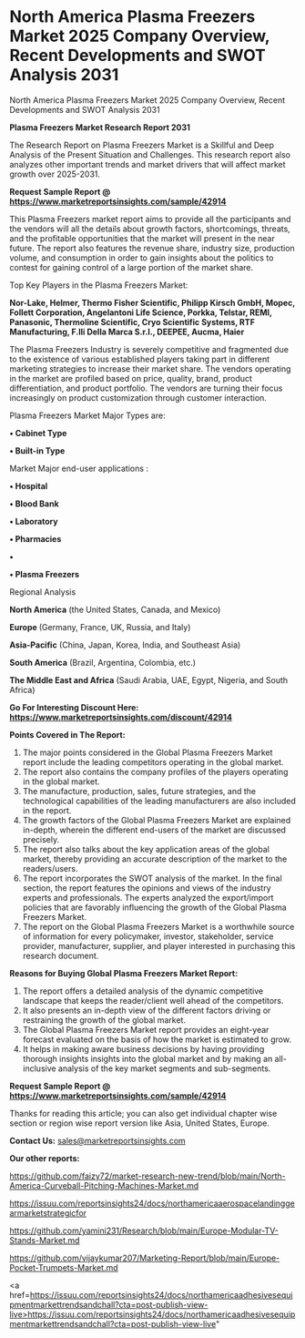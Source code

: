 # North America Plasma Freezers Market 2025 Company Overview, Recent Developments and SWOT Analysis 2031
North America Plasma Freezers Market 2025 Company Overview, Recent Developments and SWOT Analysis 2031

<strong>Plasma Freezers Market Research Report 2031</strong>

The Research Report on Plasma Freezers Market is a Skillful and Deep Analysis of the Present Situation and Challenges. This research report also analyzes other important trends and market drivers that will affect market growth over 2025-2031.

<strong>Request Sample Report @ <a href=https://www.marketreportsinsights.com/sample/42914>https://www.marketreportsinsights.com/sample/42914</a></strong>

This Plasma Freezers market report aims to provide all the participants and the vendors will all the details about growth factors, shortcomings, threats, and the profitable opportunities that the market will present in the near future. The report also features the revenue share, industry size, production volume, and consumption in order to gain insights about the politics to contest for gaining control of a large portion of the market share.

Top Key Players in the Plasma Freezers Market:

<strong>Nor-Lake, Helmer, Thermo Fisher Scientific, Philipp Kirsch GmbH, Mopec, Follett Corporation, Angelantoni Life Science, Porkka, Telstar, REMI, Panasonic, Thermoline Scientific, Cryo Scientific Systems, RTF Manufacturing, F.lli Della Marca S.r.l., DEEPEE, Aucma, Haier</strong>

The Plasma Freezers Industry is severely competitive and fragmented due to the existence of various established players taking part in different marketing strategies to increase their market share. The vendors operating in the market are profiled based on price, quality, brand, product differentiation, and product portfolio. The vendors are turning their focus increasingly on product customization through customer interaction.

Plasma Freezers Market Major Types are:

<strong>•  Cabinet Type

•  Built-in Type</strong>

Market Major end-user applications :

<strong>•  Hospital

•  Blood Bank

•  Laboratory

•  Pharmacies

•  

•  Plasma Freezers</strong>

Regional Analysis

</u><strong><b>North America</b></strong> (the United States, Canada, and Mexico)

<strong><b>Europe </b></strong>(Germany, France, UK, Russia, and Italy)

<strong><b>Asia-Pacific</b></strong> (China, Japan, Korea, India, and Southeast Asia)

<strong><b>South America</b></strong> (Brazil, Argentina, Colombia, etc.)

<strong><b>The Middle East and Africa</b></strong> (Saudi Arabia, UAE, Egypt, Nigeria, and South Africa)

<strong>Go For Interesting Discount Here: <a href=https://www.marketreportsinsights.com/discount/42914>https://www.marketreportsinsights.com/discount/42914</a></strong>

<strong>Points Covered in The Report:</strong>
<ol>
  <li>The major points considered in the Global Plasma Freezers Market report include the leading competitors operating in the global market.</li>
  <li>The report also contains the company profiles of the players operating in the global market.</li>
  <li>The manufacture, production, sales, future strategies, and the technological capabilities of the leading manufacturers are also included in the report.</li>
  <li>The growth factors of the Global Plasma Freezers Market are explained in-depth, wherein the different end-users of the market are discussed precisely.</li>
  <li>The report also talks about the key application areas of the global market, thereby providing an accurate description of the market to the readers/users.</li>
  <li>The report incorporates the SWOT analysis of the market. In the final section, the report features the opinions and views of the industry experts and professionals. The experts analyzed the export/import policies that are favorably influencing the growth of the Global Plasma Freezers Market.</li>
  <li>The report on the Global Plasma Freezers Market is a worthwhile source of information for every policymaker, investor, stakeholder, service provider, manufacturer, supplier, and player interested in purchasing this research document.</li>
</ol>
<strong>Reasons for Buying Global Plasma Freezers Market Report:</strong>

<ol>
  <li>The report offers a detailed analysis of the dynamic competitive landscape that keeps the reader/client well ahead of the competitors.</li>
  <li>It also presents an in-depth view of the different factors driving or restraining the growth of the global market.</li>
  <li>The Global Plasma Freezers Market report provides an eight-year forecast evaluated on the basis of how the market is estimated to grow.</li>
  <li>It helps in making aware business decisions by having providing thorough insights insights into the global market and by making an all-inclusive analysis of the key market segments and sub-segments.</li>
</ol>
<strong>Request Sample Report @ <a href=https://www.marketreportsinsights.com/sample/42914>https://www.marketreportsinsights.com/sample/42914</a></strong>


Thanks for reading this article; you can also get individual chapter wise section or region wise report version like Asia, United States, Europe.

<strong>Contact Us:</strong>
sales@marketreportsinsights.com

<strong>Our other reports:</strong>

<a href=https://github.com/faizy72/market-research-new-trend/blob/main/North-America-Curveball-Pitching-Machines-Market.md>https://github.com/faizy72/market-research-new-trend/blob/main/North-America-Curveball-Pitching-Machines-Market.md</a>

<a href=https://issuu.com/reportsinsights24/docs/northamericaaerospacelandinggearmarketstrategicfor>https://issuu.com/reportsinsights24/docs/northamericaaerospacelandinggearmarketstrategicfor</a>

<a href=https://github.com/yamini231/Research/blob/main/Europe-Modular-TV-Stands-Market.md>https://github.com/yamini231/Research/blob/main/Europe-Modular-TV-Stands-Market.md</a>

<a href=https://github.com/vijaykumar207/Marketing-Report/blob/main/Europe-Pocket-Trumpets-Market.md>https://github.com/vijaykumar207/Marketing-Report/blob/main/Europe-Pocket-Trumpets-Market.md</a>

<a href=https://issuu.com/reportsinsights24/docs/northamericaadhesivesequipmentmarkettrendsandchall?cta=post-publish-view-live>https://issuu.com/reportsinsights24/docs/northamericaadhesivesequipmentmarkettrendsandchall?cta=post-publish-view-live</a>"
